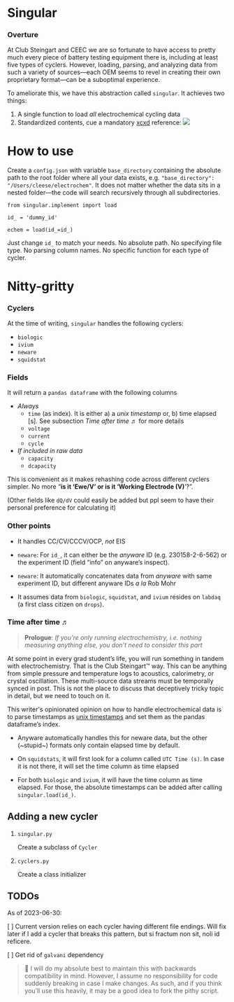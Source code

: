 # Singular

### Overture

At Club Steingart and CEEC we are so fortunate to have access to pretty much every piece of battery testing equipment there is, including at least five types of cyclers. However, loading, parsing, and analyzing data from such a variety of sources—each OEM seems to revel in creating their own proprietary format—can be a suboptimal experience.

To ameliorate this, we have this abstraction called `singular`. It achieves two things:

1. A single function to load *all* electrochemical cycling data
2. Standardized contents, cue a mandatory [xcxd](https://xkcd.com/927/) reference:
    ![](https://imgs.xkcd.com/comics/standards_2x.png)


# How to use

Create a `config.json` with variable `base_directory` containing the absolute path to the root folder where all your data exists, e.g. `"base_directory": "/Users/cleese/electrochem"`. It does not matter whether the data sits in a nested folder—the code will search recursively through all subdirectories.

```
from singular.implement import load

id_ = 'dummy_id'

echem = load(id_=id_)
```

Just change `id_` to match your needs. No absolute path. No specifying file type. No parsing column names. No specific function for each type of cycler.

# Nitty-gritty

### Cyclers

At the time of writing, `singular` handles the following cyclers:

- `biologic`
- `ivium`
- `neware`
- `squidstat`

### Fields

It will return a `pandas dataframe` with the following columns

- _Always_
    - `time` (as index). It is either a) a *unix timestamp* or, b) time elapsed [s]. See subsection *Time after time ♬*  for more details
    - `voltage`
    - `current`
    - `cycle`
- _If included in raw data_
    - `capacity`
    - `dcapacity`

This is convenient as it makes rehashing code across different cyclers simpler. No more “**is it ‘Ewe/V’ or is it ‘Working Electrode (V)**’?”.

(Other fields like `dQ/dV` could easily be added but ppl seem to have their personal preference for calculating it)

### Other points  

- It handles CC/CV/CCCV/OCP, *not* EIS
- `neware`: For `id_`, it can either be the *anyware* ID (e.g. 230158-2-6-562) or the experiment ID (field “info” on anyware’s inspect).

- `neware`: It automatically concatenates data from *anyware* with same experiment ID, but different anyware IDs _a la_ Rob Mohr
- It assumes data from `biologic`, `squidstat`, and `ivium` resides on `labdaq` (a first class citizen on `drops`).

### Time after time ♬

> **Prologue**: *If you’re only running electrochemistry, i.e. nothing measuring anything else, you don’t need to consider this part*
> 

At some point in every grad student’s life, you will run something in tandem with electrochemistry. That is the Club Steingart™️ way. This can be anything from simple pressure and temperature logs to acoustics, calorimetry, or crystal oscillation. These multi-source data streams must be temporally synced in post. This is not the place to discuss that deceptively tricky topic in detail, but we need to touch on it.

This writer's opinionated opinion on how to handle electrochemical data is to parse timestamps as [unix timestamps](https://www.unixtimestamp.com/) and set them as the pandas dataframe’s index.

- Anyware automatically handles this for neware data, but the other (~stupid~) formats only contain elapsed time by default.

- On `squidstats`, it will first look for a column called `UTC Time (s)`. In case it is not there, it will set the time column as time elapsed

- For both `biologic` and `ivium`, it will have the time column as time elapsed. For those, the absolute timestamps can be added after calling `singular.load(id_)`.

## Adding a new cycler

1. `singular.py`

    Create a subclass of `Cycler`

2. `cyclers.py`

    Create a class initializer


## TODOs

As of 2023-06-30:

[ ] Current version relies on each cycler having different file endings. Will fix later if I add a cycler that breaks this pattern, but si fractum non sit, noli id reficere.

[ ] Get rid of `galvani` dependency


> 🌸 I will do my absolute best to maintain this with backwards compatibility in mind. However, I assume no responsibility for code suddenly breaking in case I make changes. As such, and if you think you’ll use this heavily, it may be a good idea to fork the pithy script.
